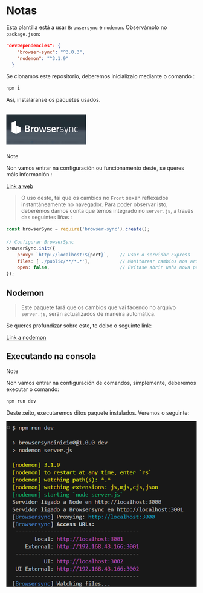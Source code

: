 # Notas 

Esta plantilla está a usar `Browsersync` e `nodemon`. Observámolo no `package.json`:

```json
"devDependencies": {
    "browser-sync": "^3.0.3",
    "nodemon": "^3.1.9"
  }
```

Se clonamos este repositorio, deberemos inicializalo mediante o comando :

```bash
npm i
```
Así, instalaranse os paquetes usados.

## ![](./imaxes_git/imaxen_Browsersync.png )

> [!NOTE]  
> Non vamos entrar na configuración ou funcionamento deste, se queres máis información :


[Link a web](!https://browsersync.io/)


> O uso deste, fai que os cambios no `Front` sexan reflexados instantáneamente no navegador.
Para poder observar isto, deberémos darnos conta que temos integrado no `server.js`, a través das seguintes liñas :

```javascript
const browserSync = require('browser-sync').create();

// Configurar BrowserSync
browserSync.init({
    proxy: `http://localhost:${port}`,    // Usar o servidor Express
    files: ['./public/**/*.*'],           // Monitorear cambios nos arquivos estáticos
    open: false,                          // Evítase abrir unha nova pestaña
});
```

## Nodemon

> Este paquete fará que os cambios que vai facendo no arquivo `server.js`, serán actualizados de maneira automática.

Se queres profundizar sobre este, te deixo o seguinte link:

[Link a nodemon](!https://nodemon.io/)

## Executando na consola

> [!NOTE] 
> Non vamos entrar na configuración de comandos, simplemente, deberemos executar o comando:

```bash
npm run dev
```

Deste xeito, executaremos ditos paquete instalados. Veremos o seguinte:

![](imaxes_git/npm_run_dev.png)